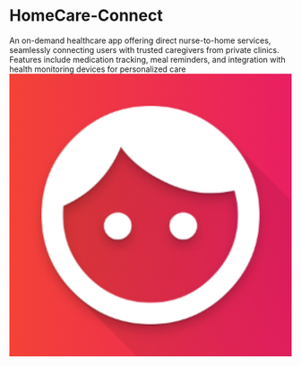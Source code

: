 # HomeCare-Connect
An on-demand healthcare app offering direct nurse-to-home services, seamlessly connecting users with trusted caregivers from private clinics. Features include medication tracking, meal reminders, and integration with health monitoring devices for personalized care
![Logo](https://github.com/laerttt/HomeCare-Connect/blob/26da40afb13e76815f44f434c8a982d7bbd9dd35/app/src/main/ic_launcher-playstore.png?raw=true)

